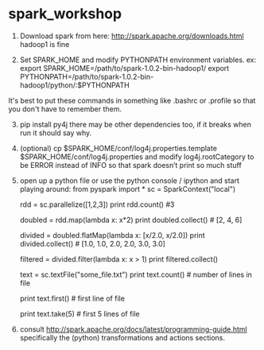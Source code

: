 spark_workshop
==============

1) Download spark from here: http://spark.apache.org/downloads.html 
hadoop1 is fine

2) Set SPARK_HOME and modify PYTHONPATH environment variables.
ex:
export SPARK_HOME=/path/to/spark-1.0.2-bin-hadoop1/
export PYTHONPATH=/path/to/spark-1.0.2-bin-hadoop1/python/:$PYTHONPATH

It's best to put these commands in something like .bashrc or .profile so that you don't have to remember them.

3) pip install py4j
there may be other dependencies too, if it breaks when run it should say why.

4) (optional) cp $SPARK_HOME/conf/log4j.properties.template $SPARK_HOME/conf/log4j.properties and modify log4j.rootCategory to be ERROR instead of INFO so that spark doesn’t print so much stuff

5) open up a python file or use the python console / ipython and start playing around:
    from pyspark import *
    sc = SparkContext("local")

    rdd = sc.parallelize([1,2,3])
    print rdd.count() #3

    doubled = rdd.map(lambda x: x*2)
    print doubled.collect() # [2, 4, 6]

    divided = doubled.flatMap(lambda x: [x/2.0, x/2.0])
    print divided.collect() # [1.0, 1.0, 2.0, 2.0, 3.0, 3.0]

    filtered = divided.filter(lambda x: x > 1)
    print filtered.collect()

    text = sc.textFile("some_file.txt")
    print text.count() # number of lines in file

    print text.first() # first line of file

    print text.take(5) # first 5 lines of file
    
6) consult http://spark.apache.org/docs/latest/programming-guide.html specifically the (python) transformations and actions sections.
